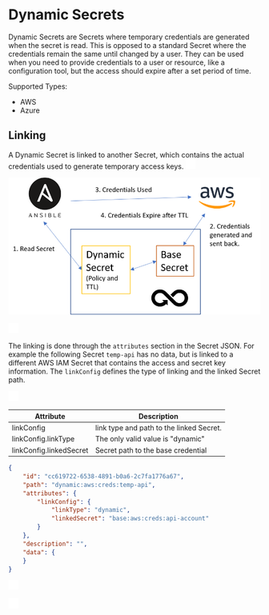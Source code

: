 ﻿[title]: # (Dynamic Secrets)
[tags]: # (DevOps Secrets Vault,DSV,)
[priority]: # (6000)

# Dynamic Secrets

Dynamic Secrets are Secrets where temporary credentials are generated when the secret is read. This is opposed to a standard Secret where the credentials remain the same until changed by a user. They can be used when you need to provide credentials to a user or resource, like a configuration tool, but the access should expire after a set period of time.

Supported Types:
* AWS
* Azure

## Linking

A Dynamic Secret is linked to another Secret, which contains the actual credentials used to generate temporary access keys. 
![](./images/spacer.png)

![](./images/DynamicSecretLinking.png)

![](./images/spacer.png)

The linking is done through the `attributes` section in the Secret JSON.  For example the following Secret `temp-api` has no data, but is linked to a different AWS IAM Secret that contains the access and secret key information. The `linkConfig` defines the type of linking and the linked Secret path.

![](./images/spacer.png)


| Attribute                 | Description                                                                                       |
| --------------            | ------------------------------                                                                    |
| linkConfig                | link type and path to the linked Secret.                                                          |
| linkConfig.linkType       | The only valid value is "dynamic"                                                                 |
| linkConfig.linkedSecret   | Secret path to the base credential                                                                |

```json
{
    "id": "cc619722-6538-4891-b0a6-2c7fa1776a67",
    "path": "dynamic:aws:creds:temp-api",
    "attributes": {
        "linkConfig": {
            "linkType": "dynamic",
            "linkedSecret": "base:aws:creds:api-account"
        }
    },
    "description": "",
    "data": {
    }
}
```



![](./images/spacer.png)

![](./images/spacer.png)




